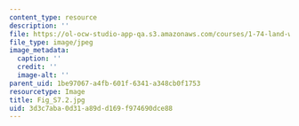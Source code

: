 ```yaml
---
content_type: resource
description: ''
file: https://ol-ocw-studio-app-qa.s3.amazonaws.com/courses/1-74-land-water-food-and-climate-fall-2020/3d3c7aba0d31a89dd169f974690dce88_Fig_S7.2.jpg
file_type: image/jpeg
image_metadata:
  caption: ''
  credit: ''
  image-alt: ''
parent_uid: 1be97067-a4fb-601f-6341-a348cb0f1753
resourcetype: Image
title: Fig_S7.2.jpg
uid: 3d3c7aba-0d31-a89d-d169-f974690dce88
---
```

